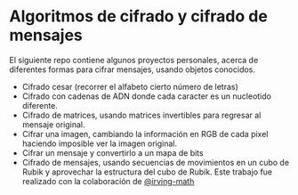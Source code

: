 # Algoritmos de cifrado y cifrado de mensajes

El siguiente repo contiene algunos proyectos personales, acerca de diferentes formas para cifrar  mensajes, usando objetos conocidos.

* Cifrado cesar (recorrer el alfabeto cierto número de letras)
* Cifrado con cadenas de ADN donde cada caracter es un nucleotido diferente.
* Cifrado de matrices, usando matrices invertibles para regresar al mensaje original.
* Cifrar una imagen, cambiando la información en RGB de cada pixel haciendo imposible ver la imagen original.
* Cifrar un mensaje y convertirlo a un mapa de bits
* Cifrado de mensajes, usando secuencias de movimientos en un cubo de Rubik y aprovechar la estructura del cubo de Rubik. Este trabajo fue realizado con la colaboración de [@irving-math](https://github.com/irving-math)
